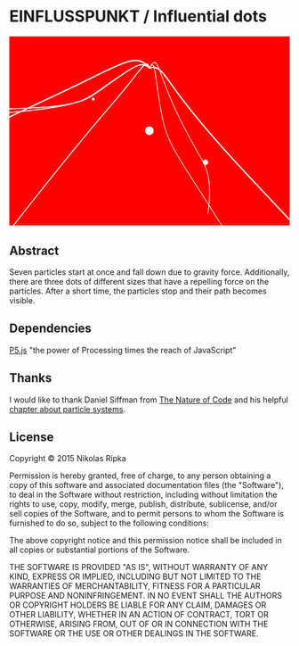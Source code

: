 # EINFLUSSPUNKT / Influential dots

![The algorithm in action](Algorithmus5.2.png)

## Abstract
Seven particles start at once and fall down due to gravity force. Additionally, there are three dots of different sizes that have a repelling force on the particles. After a short time, the particles stop and their path becomes visible.

## Dependencies
[P5.js](http://p5js.org/) "the power of Processing times the reach of JavaScript"

## Thanks
I would like to thank Daniel Siffman from [The Nature of Code](http://natureofcode.com/) and his helpful [chapter about particle systems](http://natureofcode.com/book/chapter-4-particle-systems/).

## License
Copyright © 2015 Nikolas Ripka

Permission is hereby granted, free of charge, to any person obtaining a copy
of this software and associated documentation files (the "Software"), to deal
in the Software without restriction, including without limitation the rights
to use, copy, modify, merge, publish, distribute, sublicense, and/or sell
copies of the Software, and to permit persons to whom the Software is
furnished to do so, subject to the following conditions:

The above copyright notice and this permission notice shall be included in all
copies or substantial portions of the Software.

THE SOFTWARE IS PROVIDED "AS IS", WITHOUT WARRANTY OF ANY KIND, EXPRESS OR
IMPLIED, INCLUDING BUT NOT LIMITED TO THE WARRANTIES OF MERCHANTABILITY,
FITNESS FOR A PARTICULAR PURPOSE AND NONINFRINGEMENT. IN NO EVENT SHALL THE
AUTHORS OR COPYRIGHT HOLDERS BE LIABLE FOR ANY CLAIM, DAMAGES OR OTHER
LIABILITY, WHETHER IN AN ACTION OF CONTRACT, TORT OR OTHERWISE, ARISING FROM,
OUT OF OR IN CONNECTION WITH THE SOFTWARE OR THE USE OR OTHER DEALINGS IN THE
SOFTWARE.
